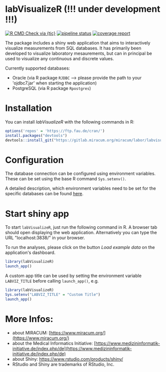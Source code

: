 # labVisualizeR (!!! under development !!!)

<!-- badges: start -->
[![R CMD Check via {tic}](https://github.com/miracum/labor-labvisualizer/workflows/R%20CMD%20Check%20via%20{tic}/badge.svg?branch=master)](https://github.com/miracum/labor-labvisualizer/actions)
[![pipeline status](https://gitlab.miracum.org/miracum/labor/labvisualizer/badges/master/pipeline.svg)](https://gitlab.miracum.org/miracum/labor/labvisualizer/commits/master)
[![coverage report](https://gitlab.miracum.org/miracum/labor/labvisualizer/badges/master/coverage.svg)](https://gitlab.miracum.org/miracum/labor/labvisualizer/commits/master)
<!-- badges: end -->


The package includes a shiny web application that aims to interactively visualize measurements from SQL databases. It has primarily been developed to visualize laboratory mesaurements, but can in principal be used to visualize any continuous and discrete values. 

Currently supported databases:  
* Oracle (via R package `RJDBC` --> please provide the path to your 'ojdbc7.jar' when starting the application) 
* PostgreSQL (via R package `Rpostgres`)

# Installation

You can install *labVisualizeR* with the following commands in R:

``` r
options('repos' = 'https://ftp.fau.de/cran/')
install.packages("devtools")
devtools::install_git("https://gitlab.miracum.org/miracum/labor/labvisualizer.git")
```

# Configuration 

The database connection can be configured using environment variables. These can be set using the base R command `Sys.setenv()`.

A detailed description, which environment variables need to be set for the specific databases can be found [here](https://github.com/miracum/misc-dizutils/blob/master/README.md).

# Start shiny app

To start `labVisualizeR`, just run the following command in R. A browser tab should open displaying the web application. Alternatively you can type the URL "localhost:3838/" in your browser.

To run the analyses, please click on the button *Load example data* on the application's dashboard.

```r
library(labVisualizeR)
launch_app()
```

A custom app title can be used by setting the environment variable `LABVIZ_TITLE` before calling `launch_app()`, e.g. 

```r
library(labVisualizeR)
Sys.setenv("LABVIZ_TITLE" = "Custom Title")
launch_app()
```


# More Infos:

- about MIRACUM: [https://www.miracum.org/](https://www.miracum.org/)
- about the Medical Informatics Initiative: [https://www.medizininformatik-initiative.de/index.php/de](https://www.medizininformatik-initiative.de/index.php/de)
- about Shiny: https://www.rstudio.com/products/shiny/
- RStudio and Shiny are trademarks of RStudio, Inc.

